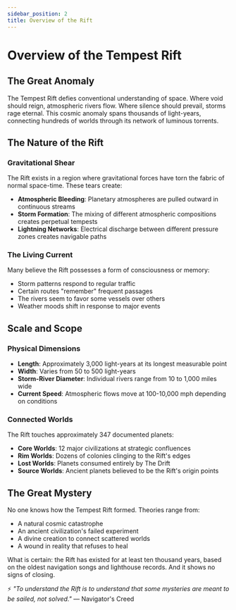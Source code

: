 ```yaml
---
sidebar_position: 2
title: Overview of the Rift
---
```


# Overview of the Tempest Rift

## The Great Anomaly

The Tempest Rift defies conventional understanding of space. Where void should reign, atmospheric rivers flow. Where silence should prevail, storms rage eternal. This cosmic anomaly spans thousands of light-years, connecting hundreds of worlds through its network of luminous torrents.

## The Nature of the Rift

### Gravitational Shear
The Rift exists in a region where gravitational forces have torn the fabric of normal space-time. These tears create:
- **Atmospheric Bleeding**: Planetary atmospheres are pulled outward in continuous streams
- **Storm Formation**: The mixing of different atmospheric compositions creates perpetual tempests
- **Lightning Networks**: Electrical discharge between different pressure zones creates navigable paths

### The Living Current
Many believe the Rift possesses a form of consciousness or memory:
- Storm patterns respond to regular traffic
- Certain routes "remember" frequent passages
- The rivers seem to favor some vessels over others
- Weather moods shift in response to major events

## Scale and Scope

### Physical Dimensions
- **Length**: Approximately 3,000 light-years at its longest measurable point
- **Width**: Varies from 50 to 500 light-years
- **Storm-River Diameter**: Individual rivers range from 10 to 1,000 miles wide
- **Current Speed**: Atmospheric flows move at 100-10,000 mph depending on conditions

### Connected Worlds
The Rift touches approximately 347 documented planets:
- **Core Worlds**: 12 major civilizations at strategic confluences
- **Rim Worlds**: Dozens of colonies clinging to the Rift's edges
- **Lost Worlds**: Planets consumed entirely by The Drift
- **Source Worlds**: Ancient planets believed to be the Rift's origin points

## The Great Mystery

No one knows how the Tempest Rift formed. Theories range from:
- A natural cosmic catastrophe
- An ancient civilization's failed experiment
- A divine creation to connect scattered worlds
- A wound in reality that refuses to heal

What is certain: the Rift has existed for at least ten thousand years, based on the oldest navigation songs and lighthouse records. And it shows no signs of closing.

⚡ *"To understand the Rift is to understand that some mysteries are meant to be sailed, not solved."* — Navigator's Creed